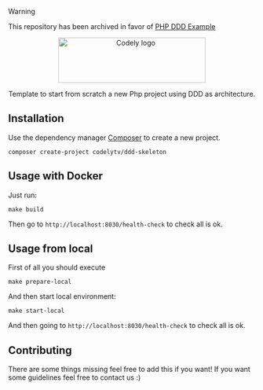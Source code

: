 > [!WARNING]  
> This repository has been archived in favor of [PHP DDD Example](https://github.com/CodelyTV/php-ddd-example)

<p align="center">
  <a href="https://codely.com">
    <img alt="Codely logo" src="https://user-images.githubusercontent.com/10558907/170513882-a09eee57-7765-4ca4-b2dd-3c2e061fdad0.png" width="300px" height="92px"/>
  </a>
</p>

<p align="center">Template to start from scratch a new Php project using DDD as architecture.</p>

## Installation

Use the dependency manager [Composer](https://getcomposer.org/) to create a new project.

```
composer create-project codelytv/ddd-skeleton
```

## Usage with Docker

Just run:

```
make build
```

Then go to `http://localhost:8030/health-check` to check all is ok.

## Usage from local

First of all you should execute 

```
make prepare-local
```

And then start local environment:

```
make start-local
```

And then going to `http://localhost:8030/health-check` to check all is ok.

## Contributing
There are some things missing feel free to add this if you want! If you want
some guidelines feel free to contact us :)
